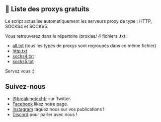 ## 🔰 Liste des proxys gratuits

Le script actualise automatiquement les serveurs proxy de type : HTTP, SOCKS4 et SOCKS5.

Vous retrouverez dans le répertoire /proxies/ 4 fichiers .txt :
- [all.txt](https://github.com/BreakingTechFr/Proxy_Free/blob/main/proxies/all.txt) (tous les types de proxys sont regroupés dans ce même fichier)
- [http.txt](https://github.com/BreakingTechFr/Proxy_Free/blob/main/proxies/http.txt)
- [socks4.txt](https://github.com/BreakingTechFr/Proxy_Free/blob/main/proxies/socks4.txt)
- [socks5.txt](https://github.com/BreakingTechFr/Proxy_Free/blob/main/proxies/socks5.txt)

Servez vous :)

## Suivez-nous

- [@breakingtechfr](https://twitter.com/BreakingTechFR) sur Twitter.
- [Facebook](https://www.facebook.com/BreakingTechFr/) likez notre page.
- [Instagram](https://www.instagram.com/breakingtechfr/) taguez nous sur vos publications !
- [Discord](https://discord.gg/VYNVBhk) pour parler avec nous !
